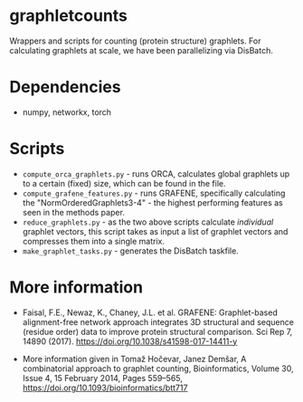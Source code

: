 # graphletcounts
Wrappers and scripts for counting (protein structure) graphlets. For calculating graphlets at scale, we have been parallelizing via DisBatch.

# Dependencies
- numpy, networkx, torch

# Scripts
- `compute_orca_graphlets.py` - runs ORCA, calculates global graphlets up to a certain (fixed) size, which can be found in the file.
- `compute_grafene_features.py` - runs GRAFENE, specifically calculating the "NormOrderedGraphlets3-4" - the highest performing features
as seen in the methods paper.
- `reduce_graphlets.py` - as the two above scripts calculate _individual_ graphlet vectors, this script takes as input a list of graphlet vectors and compresses them into a single matrix. 
- `make_graphlet_tasks.py` - generates the DisBatch taskfile.

# More information
- Faisal, F.E., Newaz, K., Chaney, J.L. et al. GRAFENE: Graphlet-based alignment-free network approach integrates 3D structural and sequence (residue order) data to improve protein structural comparison. Sci Rep 7, 14890 (2017). https://doi.org/10.1038/s41598-017-14411-y

- More information given in
Tomaž Hočevar, Janez Demšar, A combinatorial approach to graphlet counting, 
Bioinformatics, Volume 30, Issue 4, 15 February 2014, Pages 559–565, https://doi.org/10.1093/bioinformatics/btt717
